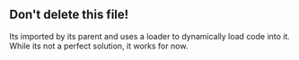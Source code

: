 ## Don't delete this file!

Its imported by its parent and uses a loader to dynamically load code into it.
While its not a perfect solution, it works for now.
